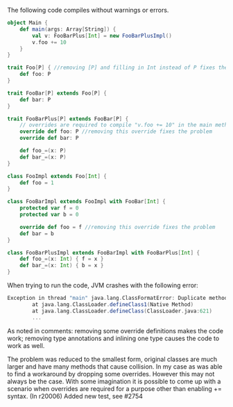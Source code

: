 The following code compiles without warnings or errors.
```scala
object Main {
    def main(args: Array[String]) {
        val v: FooBarPlus[Int] = new FooBarPlusImpl()
        v.foo += 10
    }
}

trait Foo[P] { //removing [P] and filling in Int instead of P fixes the problem
    def foo: P
}

trait FooBar[P] extends Foo[P] {
    def bar: P
}

trait FooBarPlus[P] extends FooBar[P] {
    // overrides are required to compile "v.foo += 10" in the main method
    override def foo: P //removing this override fixes the problem
    override def bar: P

    def foo_=(x: P)
    def bar_=(x: P)
}

class FooImpl extends Foo[Int] {
    def foo = 1
}

class FooBarImpl extends FooImpl with FooBar[Int] {
    protected var f = 0
    protected var b = 0

    override def foo = f //removing this override fixes the problem
    def bar = b
}

class FooBarPlusImpl extends FooBarImpl with FooBarPlus[Int] {
    def foo_=(x: Int) { f = x }
    def bar_=(x: Int) { b = x }
}
```

When trying to run the code, JVM crashes with the following error:
```scala
Exception in thread "main" java.lang.ClassFormatError: Duplicate method name&signature in class file FooBarPlusImpl
        at java.lang.ClassLoader.defineClass1(Native Method)
        at java.lang.ClassLoader.defineClass(ClassLoader.java:621)
        ...
```

As noted in comments: removing some override definitions makes the code work; removing type annotations and inlining one type causes the code to work as well.

The problem was reduced to the smallest form, original classes are much larger and have many methods that cause collision. In my case as was able to find a workaround by dropping some overrides. However this may not always be the case. With some imagination it is possible to come up with a scenario when overrides are required for a purpose other than enabling += syntax.
(In r20006) Added new test, see #2754
